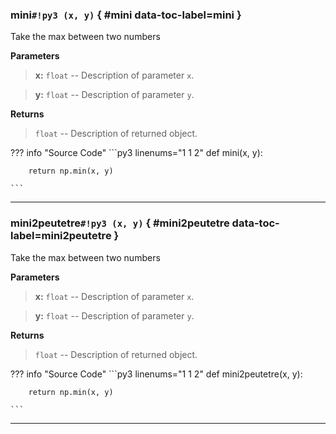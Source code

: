 ### **mini**`#!py3 (x, y)` { #mini data-toc-label=mini }

Take the max between two numbers

**Parameters**

> **x:** `float` -- Description of parameter `x`.

> **y:** `float` -- Description of parameter `y`.

**Returns**

> `float` -- Description of returned object.


??? info "Source Code" 
	```py3 linenums="1 1 2" 
	def mini(x, y):
	    
	    return np.min(x, y)
	
	```

______

### **mini2peutetre**`#!py3 (x, y)` { #mini2peutetre data-toc-label=mini2peutetre }

Take the max between two numbers

**Parameters**

> **x:** `float` -- Description of parameter `x`.

> **y:** `float` -- Description of parameter `y`.

**Returns**

> `float` -- Description of returned object.


??? info "Source Code" 
	```py3 linenums="1 1 2" 
	def mini2peutetre(x, y):
	    
	    return np.min(x, y)
	
	```

______

